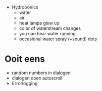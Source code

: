 - Hydroponics
    - water
    - air
    - heat lamps glow up
    - color of waterstream changes
    - you can hear water running
    - occasional water spray (+sound) dots

# Ooit eens
- random numbers in dialogen
- dialogen doen autoscroll
- Errorlogging
